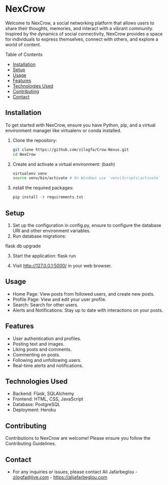 # NexCrow

Welcome to NexCrow, a social networking platform that allows users to share their thoughts, memories, and interact with a vibrant community. Inspired by the dynamics of social connectivity, NexCrow provides a space for individuals to express themselves, connect with others, and explore a world of content.

Table of Contents

- [Installation](#installation)
- [Setup](#Setup)
- [Usage](#usage)
- [Features](#Features)
- [Technologies Used](#Technologies)
- [Contributing](#contributing)
- [Contact](#contact)

## Installation

To get started with NexCrow, ensure you have Python, pip, and a virtual environment manager like virtualenv or conda installed.

1. Clone the repository:

   ```bash
   git clone https://github.com/zilogfa/Crow-Nexus.git
   cd NexCrow

   ```

2. Create and activate a virtual environment: (bash)

   ```bash
   virtualenv venv
   source venv/bin/activate # On Windows use `venv\Scripts\activate`

   ```

3. nstall the required packages:
   ```python
   pip install -r requirements.txt
   ```

## Setup

1. Set up the configuration in config.py, ensure to configure the database URI and other environment variables.
2. Run database migrations:

flask db upgrade

3. Start the application:
   flask run

4. Visit http://127.0.0.1:5000/ in your web browser.

## Usage

- Home Page: View posts from followed users, and create new posts.
- Profile Page: View and edit your user profile.
- Search: Search for other users.
- Alerts and Notifications: Stay up to date with interactions on your posts.

## Features

- User authentication and profiles.
- Posting text and images.
- Liking posts and comments.
- Commenting on posts.
- Following and unfollowing users.
- Real-time alerts and notifications.

## Technologies Used

- Backend: Flask, SQLAlchemy
- Frontend: HTML, CSS, JavaScript
- Database: PostgreSQL
- Deployment: Heroku

## Contributing

Contributions to NexCrow are welcome! Please ensure you follow the Contributing Guidelines.

## Contact

- For any inquiries or issues, please contact
  Ali Jafarbeglou - zilogfa@live.com - https://alijafarbeglou.com
